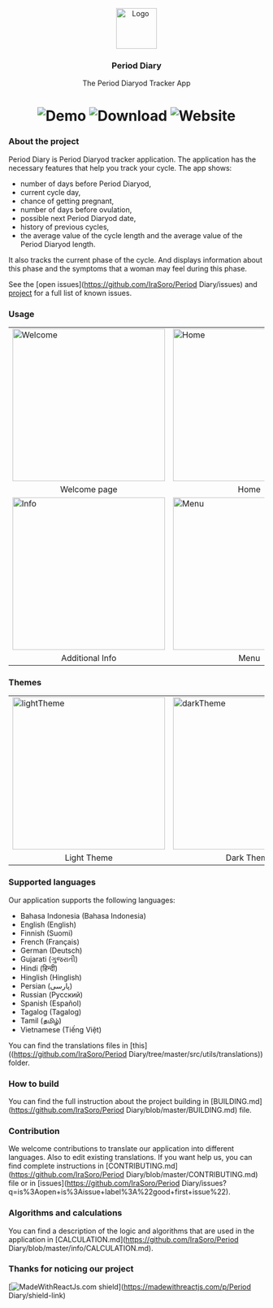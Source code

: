 <p align="center">
    <img src="./public/assets/icon/favicon.ico" alt="Logo" width="80" height="80">
  <h3 align="center">Period Diary</h3>
  <p align="center">
    The Period Diaryod Tracker App
  </p>
  <h1 align="center">
    <a href="https://irasoro.github.io/Period Diary/" style="text-decoration: none;">
      <img src="https://img.shields.io/badge/Demo-eae7ff?logo=&logoColor=grey&style=for-the-badge" alt="Demo">
    </a>
    <a href="https://github.com/IraSoro/Period Diary/releases/latest" style="text-decoration: none;">
      <img src="https://img.shields.io/badge/Download-4c3b9d?&style=for-the-badge" alt="Download">
    </a>
    <a href="https://irasoro.github.io/Period Diary-website/" style="text-decoration: none;">
      <img src="https://img.shields.io/badge/Website-c0b6f2?&style=for-the-badge" alt="Website">
    </a>
  </h1>
</p>

### About the project

Period Diary is Period Diaryod tracker application. The application has the necessary features that help you track your cycle. The app shows:

- number of days before Period Diaryod,
- current cycle day,
- chance of getting pregnant,
- number of days before ovulation,
- possible next Period Diaryod date,
- history of previous cycles,
- the average value of the cycle length and the average value of the Period Diaryod length.

It also tracks the current phase of the cycle. And displays information about this phase and the symptoms that a woman may feel during this phase.

See the [open issues](https://github.com/IraSoro/Period Diary/issues) and [project](https://github.com/users/IraSoro/projects/4/views/1) for a full list of known issues.

### Usage

<table>
  <tr>
    <td><img width="300" src="https://github.com/IraSoro/Period Diary-storage/blob/main/screenshots/welcome.jpg?raw=true" alt="Welcome"></td>
    <td><img width="300" src="https://github.com/IraSoro/Period Diary-storage/blob/main/screenshots/home.jpg?raw=true" alt="Home"></td>
    <td><img width="300" src="https://github.com/IraSoro/Period Diary-storage/blob/main/screenshots/details.jpg?raw=true" alt="Details"></td>
  </tr>
  <tr>
    <td align="center">Welcome page</td>
    <td align="center">Home</td>
    <td align="center">Details</td>
  </tr>
    <tr>
    <td><img width="300" src="https://github.com/IraSoro/Period Diary-storage/blob/main/screenshots/info.jpg?raw=true" alt="Info"></td>
    <td><img width="300" src="https://github.com/IraSoro/Period Diary-storage/blob/main/screenshots/menu.jpg?raw=true" alt="Menu"></td>
  </tr>
  <tr>
    <td align="center">Additional Info</td>
    <td align="center">Menu</td>
  </tr>
 </table>

### Themes

<table>
    <tr>
    <td><img width="300" src="https://github.com/IraSoro/Period Diary-storage/blob/main/screenshots/home.jpg?raw=true" alt="lightTheme"></td>
    <td><img width="300" src="https://github.com/IraSoro/Period Diary-storage/blob/main/screenshots/darkTheme.jpg?raw=true" alt="darkTheme"></td>
  </tr>
  <tr>
    <td align="center">Light Theme</td>
    <td align="center">Dark Theme</td>
  </tr>
 </table>

### Supported languages

Our application supports the following languages:

- Bahasa Indonesia (Bahasa Indonesia)
- English (English)
- Finnish (Suomi)
- French (Français)
- German (Deutsch)
- Gujarati (ગુજરાતી)
- Hindi (हिन्दी)
- Hinglish (Hinglish)
- Persian (پارسی)
- Russian (Русский)
- Spanish (Español)
- Tagalog (Tagalog)
- Tamil (தமிழ்)
- Vietnamese (Tiếng Việt)

You can find the translations files in [this]((https://github.com/IraSoro/Period Diary/tree/master/src/utils/translations)) folder.

### How to build

You can find the full instruction about the project building in [BUILDING.md](https://github.com/IraSoro/Period Diary/blob/master/BUILDING.md) file.

### Contribution

We welcome contributions to translate our application into different languages. Also to edit existing translations. If you want help us, you can find complete instructions in [CONTRIBUTING.md](https://github.com/IraSoro/Period Diary/blob/master/CONTRIBUTING.md) file or in [issues](https://github.com/IraSoro/Period Diary/issues?q=is%3Aopen+is%3Aissue+label%3A%22good+first+issue%22).

### Algorithms and calculations

You can find a description of the logic and algorithms that are used in the application in [CALCULATION.md](https://github.com/IraSoro/Period Diary/blob/master/info/CALCULATION.md).

### Thanks for noticing our project

[![MadeWithReactJs.com shield](https://madewithreactjs.com/storage/repo-shields/5322-shield.svg)](https://madewithreactjs.com/p/Period Diary/shield-link)
